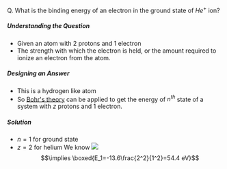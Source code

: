 Q. What is the binding energy of an electron in the ground state of $He^+$ ion?

##### Understanding the Question
 - Given an atom with 2 protons and  1 electron
 - The strength with which the electron is held, or the amount required to ionize an electron from the atom.

##### Designing an Answer
 - This is a hydrogen like atom
 - So [Bohr's theory](../../../physics/quantum/Bohr%20atom.md) can be applied to get the energy of $n^{th}$ state of a system with $z$ protons and 1 electron.
##### Solution
 - $n=1$ for ground state
 - $z=2$ for helium
 We know ![](Bohr%20atom#^e2d47a)
 $$\implies \boxed{E_1=-13.6\frac{2^2}{1^2}=54.4 eV}$$